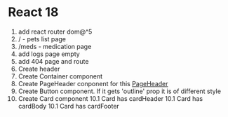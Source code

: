 # React 18

1. add react router dom@^5
2. / - pets list page
3. /meds - medication page
4. add logs page empty
5. add 404 page and route
6. Create header
7. Create Container component
8. Create PageHeader conponent for this [PageHeader](https://prnt.sc/EXoVbaTxIUHl)
9. Create Button component. If it gets 'outline' prop it is of different style
10. Create Card component
    10.1 Card has cardHeader
    10.1 Card has cardBody
    10.1 Card has cardFooter
